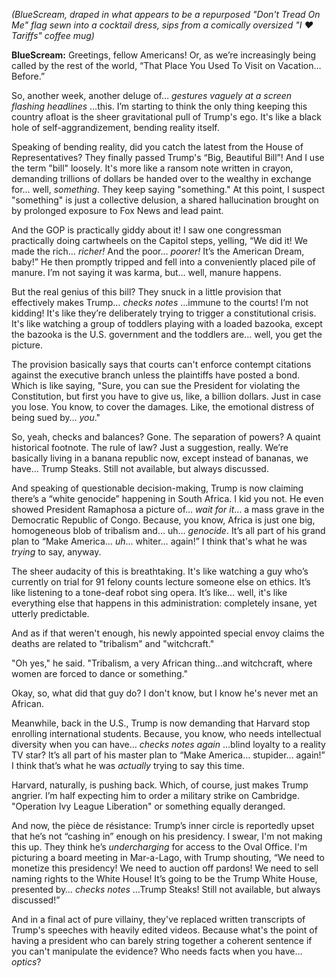 *(BlueScream, draped in what appears to be a repurposed "Don't Tread On Me" flag sewn into a cocktail dress, sips from a comically oversized "I ❤️ Tariffs" coffee mug)*

**BlueScream:** Greetings, fellow Americans! Or, as we’re increasingly being called by the rest of the world, “That Place You Used To Visit on Vacation… Before.”

So, another week, another deluge of… *gestures vaguely at a screen flashing headlines* …this. I’m starting to think the only thing keeping this country afloat is the sheer gravitational pull of Trump's ego. It's like a black hole of self-aggrandizement, bending reality itself.

Speaking of bending reality, did you catch the latest from the House of Representatives? They finally passed Trump's “Big, Beautiful Bill”! And I use the term "bill" loosely. It's more like a ransom note written in crayon, demanding trillions of dollars be handed over to the wealthy in exchange for… well, *something*. They keep saying "something." At this point, I suspect "something" is just a collective delusion, a shared hallucination brought on by prolonged exposure to Fox News and lead paint.

And the GOP is practically giddy about it! I saw one congressman practically doing cartwheels on the Capitol steps, yelling, “We did it! We made the rich… *richer!* And the poor… *poorer!* It’s the American Dream, baby!” He then promptly tripped and fell into a conveniently placed pile of manure. I’m not saying it was karma, but… well, manure happens.

But the real genius of this bill? They snuck in a little provision that effectively makes Trump… *checks notes* …immune to the courts! I’m not kidding! It's like they’re deliberately trying to trigger a constitutional crisis. It's like watching a group of toddlers playing with a loaded bazooka, except the bazooka is the U.S. government and the toddlers are… well, you get the picture.

The provision basically says that courts can't enforce contempt citations against the executive branch unless the plaintiffs have posted a bond. Which is like saying, "Sure, you can sue the President for violating the Constitution, but first you have to give us, like, a billion dollars. Just in case you lose. You know, to cover the damages. Like, the emotional distress of being sued by… *you*."

So, yeah, checks and balances? Gone. The separation of powers? A quaint historical footnote. The rule of law? Just a suggestion, really. We’re basically living in a banana republic now, except instead of bananas, we have… Trump Steaks. Still not available, but always discussed.

And speaking of questionable decision-making, Trump is now claiming there’s a “white genocide” happening in South Africa. I kid you not. He even showed President Ramaphosa a picture of… *wait for it*… a mass grave in the Democratic Republic of Congo. Because, you know, Africa is just one big, homogeneous blob of tribalism and… uh… *genocide*. It’s all part of his grand plan to “Make America… *uh*… whiter… again!” I think that's what he was *trying* to say, anyway.

The sheer audacity of this is breathtaking. It's like watching a guy who’s currently on trial for 91 felony counts lecture someone else on ethics. It’s like listening to a tone-deaf robot sing opera. It’s like… well, it's like everything else that happens in this administration: completely insane, yet utterly predictable.

And as if that weren't enough, his newly appointed special envoy claims the deaths are related to "tribalism" and "witchcraft."

"Oh yes," he said. "Tribalism, a very African thing...and witchcraft, where women are forced to dance or something."

Okay, so, what did that guy do? I don't know, but I know he's never met an African.

Meanwhile, back in the U.S., Trump is now demanding that Harvard stop enrolling international students. Because, you know, who needs intellectual diversity when you can have… *checks notes again* …blind loyalty to a reality TV star? It’s all part of his master plan to “Make America… stupider… again!” I think that’s what he was *actually* trying to say this time.

Harvard, naturally, is pushing back. Which, of course, just makes Trump angrier. I’m half expecting him to order a military strike on Cambridge. "Operation Ivy League Liberation" or something equally deranged.

And now, the pièce de résistance: Trump’s inner circle is reportedly upset that he’s not “cashing in” enough on his presidency. I swear, I'm not making this up. They think he’s *undercharging* for access to the Oval Office. I'm picturing a board meeting in Mar-a-Lago, with Trump shouting, “We need to monetize this presidency! We need to auction off pardons! We need to sell naming rights to the White House! It’s going to be the Trump White House, presented by… *checks notes* …Trump Steaks! Still not available, but always discussed!”

And in a final act of pure villainy, they've replaced written transcripts of Trump's speeches with heavily edited videos. Because what's the point of having a president who can barely string together a coherent sentence if you can't manipulate the evidence? Who needs facts when you have… *optics*?